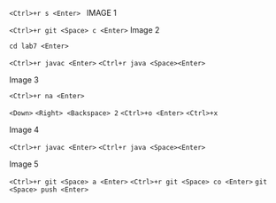 `<Ctrl>+r s <Enter> `
IMAGE 1

`<Ctrl>+r git <Space> c <Enter>`
Image 2

`cd lab7 <Enter>`

`<Ctrl>+r javac <Enter>`
`<Ctrl+r java <Space><Enter>`

Image 3

`<Ctrl>+r na <Enter>`

`<Down>`
`<Right> <Backspace> 2`
`<Ctrl>+o <Enter>`
`<Ctrl>+x`

Image 4

`<Ctrl>+r javac <Enter>`
`<Ctrl+r java <Space><Enter>`

Image 5

`<Ctrl>+r git <Space> a <Enter>`
`<Ctrl>+r git <Space> co <Enter>`
`git <Space> push <Enter>`
